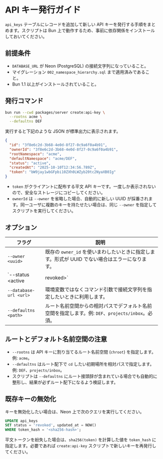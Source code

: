 # API キー発行ガイド

`api_keys` テーブルにレコードを追加して新しい API キーを発行する手順をまとめます。スクリプトは Bun 上で動作するため、事前に依存関係をインストールしておいてください。

## 前提条件

- `DATABASE_URL` が Neon (PostgreSQL) の接続文字列になっていること。
- マイグレーション `002_namespace_hierarchy.sql` まで適用済みであること。
- Bun 1.1 以上がインストールされていること。

## 発行コマンド

```bash
bun run --cwd packages/server create:api-key \
  --rootns acme \
  --defaultns DEF
```

実行すると下記のような JSON が標準出力に表示されます。

```json
{
  "id": "3f8e6c2d-3b68-4e0d-8f27-0c9a6f0a4b91",
  "ownerId": "3f8e6c2d-3b68-4e0d-8f27-0c9a6f0a4b91",
  "rootNamespace": "acme",
  "defaultNamespace": "acme/DEF",
  "status": "active",
  "createdAt": "2025-10-10T12:34:56.789Z",
  "token": "bW9jay1wbGFpbi10ZXh0LWZyb20tc2NyaXB0Ig"
}
```

- `token` がクライアントに配布する平文 API キーです。一度しか表示されないので、安全なストレージにコピーしてください。
- `ownerId` は `--owner` を省略した場合、自動的に新しい UUID が採番されます。同一ユーザに複数のキーを持たせたい場合は、同じ `--owner` を指定してスクリプトを実行してください。

## オプション

| フラグ | 説明 |
| --- | --- |
| `--owner <uuid>` | 既存の `owner_id` を使いまわしたいときに指定します。形式が UUID でない場合はエラーになります。 |
| `--status <active|revoked>` | 付与するキーの状態。既定値は `active`。登録直後から無効化しておきたい場合は `revoked` を指定します。 |
| `--database-url <url>` | 環境変数ではなくコマンド引数で接続文字列を指定したいときに利用します。 |
| `--defaultns <path>` | ルート名前空間からの相対パスでデフォルト名前空間を指定します。例: `DEF`、`projects/inbox`。必須。 |

## ルートとデフォルト名前空間の注意

- `--rootns` は API キーに割り当てるルート名前空間 (`chroot`) を指定します。例: `acme`。
- `--defaultns` はルート配下で `cd` したい初期場所を相対パスで指定します。例: `DEF`、`projects/inbox`。
- スクリプトは `--defaultns` にルート接頭辞が含まれている場合でも自動的に整形し、結果が必ずルート配下になるよう検証します。

## 既存キーの無効化

キーを無効化したい場合は、Neon 上で次のクエリを実行してください。

```sql
UPDATE api_keys
SET status = 'revoked', updated_at = NOW()
WHERE token_hash = '<sha256-hash>';
```

平文トークンを紛失した場合は、`sha256(token)` を計算した値を `token_hash` に指定します。必要であれば `create:api-key` スクリプトで新しいキーを再発行してください。
